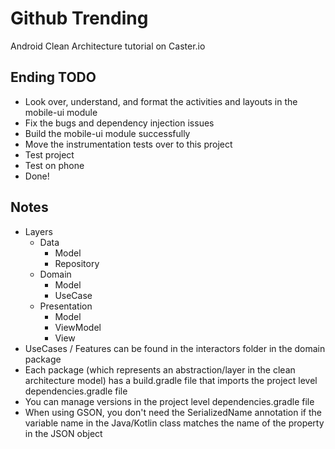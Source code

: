# Github Trending
Android Clean Architecture tutorial on Caster.io

## Ending TODO
- Look over, understand, and format the activities and layouts in the mobile-ui module
- Fix the bugs and dependency injection issues
- Build the mobile-ui module successfully
- Move the instrumentation tests over to this project
- Test project
- Test on phone
- Done!

## Notes
- Layers
    - Data 
        - Model
        - Repository
    - Domain
        - Model
        - UseCase
    - Presentation
        - Model
        - ViewModel
        - View
- UseCases / Features can be found in the interactors folder in the domain package
- Each package (which represents an abstraction/layer in the clean architecture model) has a
build.gradle file that imports the project level dependencies.gradle file
- You can manage versions in the project level dependencies.gradle file
- When using GSON, you don't need the SerializedName annotation if the variable name in the
Java/Kotlin class matches the name of the property in the JSON object
